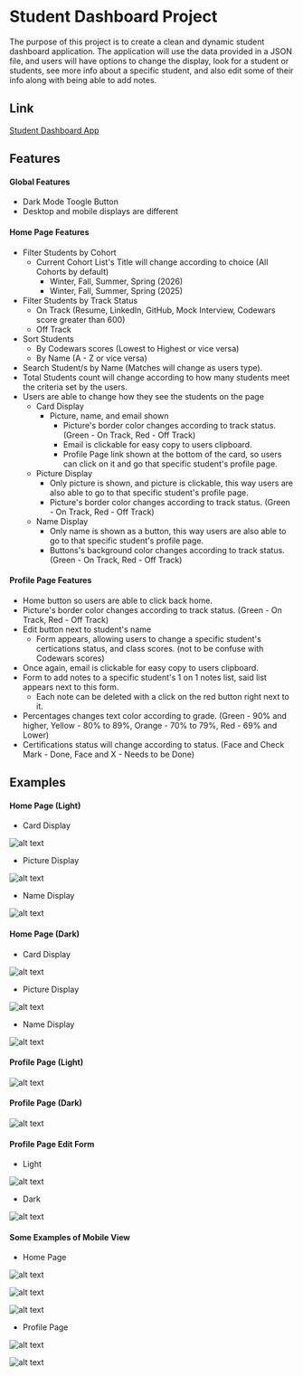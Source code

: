 # Student Dashboard Project

The purpose of this project is to create a clean and dynamic student dashboard application. The application will use the data provided in a JSON file, and users will have options to change the display, look for a student or students, see more info about a specific student, and also edit some of their info along with being able to add notes. 

## Link

[Student Dashboard App](https://student-dashboard-mq.netlify.app/)

## Features

#### Global Features

- Dark Mode Toogle Button
- Desktop and mobile displays are different

#### Home Page Features

- Filter Students by Cohort
   - Current Cohort List's Title will change according to choice (All Cohorts by default)
      - Winter, Fall, Summer, Spring (2026)
      - Winter, Fall, Summer, Spring (2025)
- Filter Students by Track Status
   - On Track (Resume, LinkedIn, GitHub, Mock Interview, Codewars score greater than 600)
   - Off Track
- Sort Students 
   - By Codewars scores (Lowest to Highest or vice versa)
   - By Name (A - Z or vice versa)
- Search Student/s by Name (Matches will change as users type).
- Total Students count will change according to how many students meet the criteria set by the users.
- Users are able to change how they see the students on the page
   - Card Display
      - Picture, name, and email shown
         - Picture's border color changes according to track status. (Green - On Track, Red - Off Track)
         - Email is clickable for easy copy to users clipboard.
         - Profile Page link shown at the bottom of the card, so users can click on it and go that specific student's profile page.
   - Picture Display
      - Only picture is shown, and picture is clickable, this way users are also able to go to that specific student's profile page.
      - Picture's border color changes according to track status. (Green - On Track, Red - Off Track)
   - Name Display
      - Only name is shown as a button, this way users are also able to go to that specific student's profile page.
      - Buttons's background color changes according to track status. (Green - On Track, Red - Off Track)

#### Profile Page Features

- Home button so users are able to click back home.
- Picture's border color changes according to track status. (Green - On Track, Red - Off Track)
- Edit button next to student's name
   - Form appears, allowing users to change a specific student's certications status, and class scores. (not to be confuse with Codewars scores)
- Once again, email is clickable for easy copy to users clipboard.
- Form to add notes to a specific student's 1 on 1 notes list, said list appears next to this form.
   - Each note can be deleted with a click on the red button right next to it.
- Percentages changes text color according to grade. (Green - 90% and higher, Yellow - 80% to 89%, Orange - 70% to 79%, Red - 69% and Lower)
- Certifications status will change according to status. (Face and Check Mark - Done, Face and X - Needs to be Done)

## Examples

#### Home Page (Light)

- Card Display

![alt text](./Examples/image-2.png)

- Picture Display

![alt text](./Examples/image-3.png)

- Name Display

![alt text](./Examples/image-4.png)

#### Home Page (Dark)

- Card Display

![alt text](./Examples/image-1.png)

- Picture Display

![alt text](./Examples/image-5.png)

- Name Display

![alt text](./Examples/image-6.png)

#### Profile Page (Light)

![alt text](./Examples/image-7.png)

#### Profile Page (Dark)

![alt text](./Examples/image-8.png)

#### Profile Page Edit Form 

- Light

![alt text](./Examples/image-9.png)

- Dark

![alt text](./Examples/image-10.png)

#### Some Examples of Mobile View

- Home Page 

![alt text](./Examples/image-11.png)

![alt text](./Examples/image-12.png)

![alt text](./Examples/image-13.png)

- Profile Page

![alt text](./Examples/image-14.png)

![alt text](./Examples/image-15.png)
